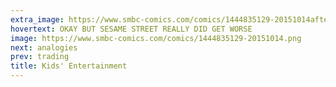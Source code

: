 ```yaml
---
extra_image: https://www.smbc-comics.com/comics/1444835129-20151014after.png
hovertext: OKAY BUT SESAME STREET REALLY DID GET WORSE
image: https://www.smbc-comics.com/comics/1444835129-20151014.png
next: analogies
prev: trading
title: Kids' Entertainment
---
```

